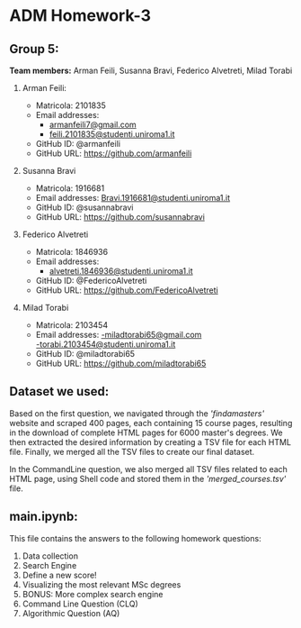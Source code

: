 # ADM Homework-3
## Group 5:
**Team members:** Arman Feili, Susanna Bravi, Federico Alvetreti, Milad Torabi

1) Arman Feili:
   - Matricola: 2101835
   - Email addresses:
        - armanfeili7@gmail.com
        - feili.2101835@studenti.uniroma1.it
   - GitHub ID: @armanfeili
   - GitHub URL: https://github.com/armanfeili

2) Susanna Bravi
   - Matricola: 1916681
   - Email addresses:
   Bravi.1916681@studenti.uniroma1.it
   - GitHub ID: @susannabravi
   - GitHub URL: https://github.com/susannabravi

3) Federico Alvetreti
   - Matricola: 1846936
   - Email addresses:
        - alvetreti.1846936@studenti.uniroma1.it
   - GitHub ID: @FedericoAlvetreti
   - GitHub URL: https://github.com/FedericoAlvetreti

4) Milad Torabi
   - Matricola: 2103454
   - Email addresses:
        -miladtorabi65@gmail.com     
        -torabi.2103454@studenti.uniroma1.it
   - GitHub ID: @miladtorabi65
   - GitHub URL: https://github.com/miladtorabi65

## Dataset we used:
Based on the first question, we navigated through the *'findamasters'* website and scraped 400 pages, each containing 15 course pages, resulting in the download of complete HTML pages for 6000 master's degrees. We then extracted the desired information by creating a TSV file for each HTML file. Finally, we merged all the TSV files to create our final dataset.

In the CommandLine question, we also merged all TSV files related to each HTML page, using Shell code and stored them in the *'merged_courses.tsv'* file.

## main.ipynb:
This file contains the answers to the following homework questions:
1. Data collection
2. Search Engine
3. Define a new score!
4. Visualizing the most relevant MSc degrees
5. BONUS: More complex search engine
6. Command Line Question (CLQ)
7. Algorithmic Question (AQ)
